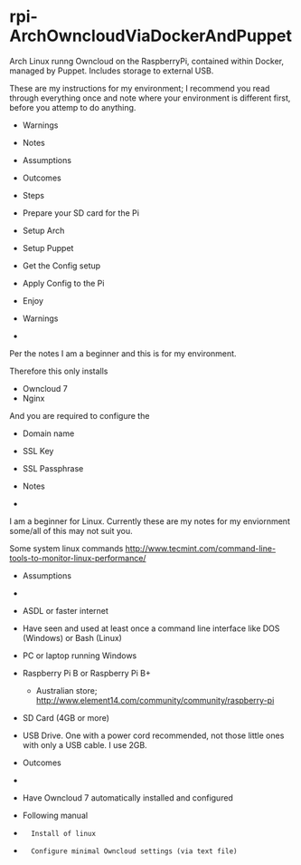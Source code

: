 rpi-ArchOwncloudViaDockerAndPuppet
==================================

Arch Linux runng Owncloud on the RaspberryPi, contained within Docker, managed by Puppet. Includes storage to external USB.

These are my instructions for my environment; I recommend you read through everything once and note where your environment is different first, before you attemp to do anything.

- Warnings
- Notes
- Assumptions
- Outcomes
- Steps
- 	Prepare your SD card for the Pi
- 	Setup Arch
- 	Setup Puppet
- 	Get the Config setup
- 	Apply Config to the Pi
- 	Enjoy


- Warnings
-
Per the notes I am a beginner and this is for my environment.

Therefore this only installs
- Owncloud 7
- Nginx

And you are required to configure the
- Domain name
- SSL Key
- SSL Passphrase


- Notes
- 
I am a beginner for Linux.  Currently these are my notes for my enviornment some/all of this may not suit you.

Some system linux commands  http://www.tecmint.com/command-line-tools-to-monitor-linux-performance/

- Assumptions
-
- ASDL or faster internet
-	Have seen and used at least once a command line interface like DOS (Windows) or Bash (Linux)
-	PC or laptop running Windows
- Raspberry Pi B or Raspberry Pi B+
	- Australian store; http://www.element14.com/community/community/raspberry-pi
- SD Card (4GB or more)
- USB Drive.  One with a power cord recommended, not those little ones with only a USB cable. I use 2GB.

- Outcomes
-
- Have Owncloud 7 automatically installed and configured
- 	Following manual
- 		Install of linux
- 		Configure minimal Owncloud settings (via text file)
